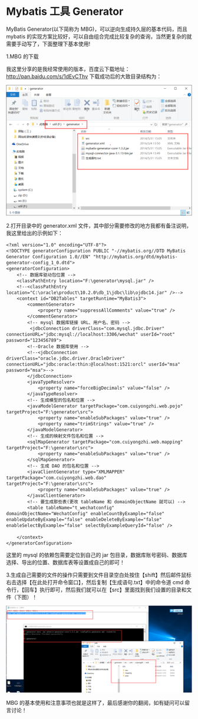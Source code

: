 # Mybatis 工具 Generator

MyBatis Generator(以下简称为 MBG)，可以逆向生成持久层的基本代码，而且 mybatis 的实现方案比较好，可以自由组合完成比较复杂的查询，当然更复杂的就需要手动写了，下面整理下基本使用!

1.MBG 的下载

我这里分享的是我经常使用的版本，百度云下载地址：http://pan.baidu.com/s/1dEvCThv 下载成功后的大致目录结构为：

![](images/11.png)

2.打开目录中的 generator.xml 文件，其中部分需要修改的地方我都有备注说明，我这里给出的示例如下：

```
<?xml version="1.0" encoding="UTF-8"?>
<!DOCTYPE generatorConfiguration PUBLIC "-//mybatis.org//DTD MyBatis Generator Configuration 1.0//EN" "http://mybatis.org/dtd/mybatis-generator-config_1_0.dtd">
<generatorConfiguration>
    <!-- 数据库驱动包位置 -->
    <classPathEntry location="F:\generator\mysql.jar" /> 
    <!--<classPathEntry location="C:\oracle\product\10.2.0\db_1\jdbc\lib\ojdbc14.jar" />-->
    <context id="DB2Tables" targetRuntime="MyBatis3">
        <commentGenerator>
            <property name="suppressAllComments" value="true" />
        </commentGenerator>
        <!-- mysql 数据库链接 URL、用户名、密码 -->
         <jdbcConnection driverClass="com.mysql.jdbc.Driver" connectionURL="jdbc:mysql://localhost:3306/wechat" userId="root" password="123456789"> 
        <!--Oracle 数据库使用 -->
        <!--<jdbcConnection driverClass="oracle.jdbc.driver.OracleDriver" connectionURL="jdbc:oracle:thin:@localhost:1521:orcl" userId="msa" password="msa">-->
        </jdbcConnection>
        <javaTypeResolver>
            <property name="forceBigDecimals" value="false" />
        </javaTypeResolver>
        <!-- 生成模型的包名和位置 -->
        <javaModelGenerator targetPackage="com.cuiyongzhi.web.pojo" targetProject="F:\generator\src">
            <property name="enableSubPackages" value="true" />
            <property name="trimStrings" value="true" />
        </javaModelGenerator>
        <!-- 生成的映射文件包名和位置 -->
        <sqlMapGenerator targetPackage="com.cuiyongzhi.web.mapping" targetProject="F:\generator\src">
            <property name="enableSubPackages" value="true" />
        </sqlMapGenerator>
        <!-- 生成 DAO 的包名和位置 -->
        <javaClientGenerator type="XMLMAPPER" targetPackage="com.cuiyongzhi.web.dao" targetProject="F:\generator\src">
            <property name="enableSubPackages" value="true" />
        </javaClientGenerator>
        <!-- 要生成那些表(更改 tableName 和 domainObjectName 就可以) -->
        <table tableName="t_wechatconfig" domainObjectName="WechatConfig" enableCountByExample="false" enableUpdateByExample="false" enableDeleteByExample="false" enableSelectByExample="false" selectByExampleQueryId="false" />
         
    </context>
</generatorConfiguration>
```

这里的 mysql 的依赖包需要定位到自己的 jar 包目录，数据库账号密码、数据库选择、导出的位置、数据库表等设置成自己的即可！

3.生成自己需要的文件的操作只需要到文件目录空白处按住【shift】然后邮件鼠标右击选择【在此处打开命令窗口】，然后复制【生成语句.txt】中的命令道 cmd 命令行，【回车】执行即可，然后我们就可以在【src】里面找到我们设置的目录和文件（下图）！

![](images/12.png)

MBG 的基本使用和注意事项也就是这样了，最后感谢你的翻阅，如有疑问可以留言讨论！